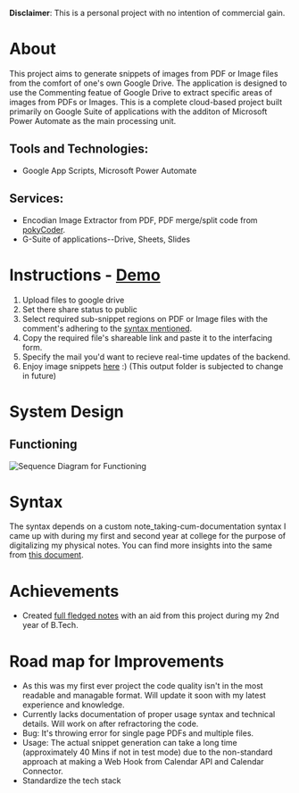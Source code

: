 **Disclaimer**: This is a personal project with no intention of commercial gain.

# About
This project aims to generate snippets of images from PDF or Image files from the comfort of one's own Google Drive. The application is designed to use the Commenting featue of Google Drive to extract specific areas of images from PDFs or Images.
This is a complete cloud-based project built primarily on Google Suite of applications with the additon of Microsoft Power Automate as the main processing unit. 

## Tools and Technologies: 
- Google App Scripts, Microsoft Power Automate
## Services: 
- Encodian Image Extractor from PDF, PDF merge/split code from [pokyCoder](https://stackoverflow.com/users/11904337/pokycoder).
- G-Suite of applications--Drive, Sheets, Slides

# Instructions - [Demo](https://youtu.be/nqtWYWODFOM)
1. Upload files to google drive
2. Set there share status to public
3. Select required sub-snippet regions on PDF or Image files with the comment's adhering to the [syntax mentioned](https://docs.google.com/document/d/1pbxdFL0Z2f1iqIg02PC6GQNMbWNAZ3l2PG5UnI94kio/edit).
4. Copy the required file's shareable link and paste it to the interfacing form.
5. Specify the mail you'd want to recieve real-time updates of the backend.
6. Enjoy image snippets [here](https://drive.google.com/drive/u/0/folders/1uaxct9hfVcGow2e_vi92_jYOdfqv0Nr0) :) (This output folder is subjected to change in future)

# System Design

## Functioning
![Sequence Diagram for Functioning](https://github.com/rohan-motukuri/image-snippets-generator/assets/123802857/641e6761-bf33-4c43-a7e5-1abb7a0b1e08)

# Syntax
The syntax depends on a custom note_taking-cum-documentation syntax I came up with during my first and second year at college for the purpose of digitalizing my physical notes. You can find more insights into the same from [this document](https://docs.google.com/document/d/1pbxdFL0Z2f1iqIg02PC6GQNMbWNAZ3l2PG5UnI94kio/edit).


# Achievements
- Created [full fledged notes](https://docs.google.com/document/d/1hzhBF_XRHfZIbZonC-1VUiR-4oxPZuU-4PDnxhwsgjw/edit?usp=sharing) with an aid from this project during my 2nd year of B.Tech.

# Road map for Improvements
- As this was my first ever project the code quality isn't in the most readable and managable format. Will update it soon with my latest experience and knowledge.
- Currently lacks documentation of proper usage syntax and technical details. Will work on after refractoring the code.
- Bug: It's throwing error for single page PDFs and multiple files.
- Usage: The actual snippet generation can take a long time (approximately 40 Mins if not in test mode) due to the non-standard approach at making a Web Hook from Calendar API and Calendar Connector.
- Standardize the tech stack